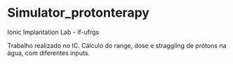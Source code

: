 # Simulator_protonterapy
Ionic Implantation Lab - if-ufrgs

Trabalho realizado no IC.
Cálculo do range, dose e straggling de prótons na água, com diferentes inputs.
